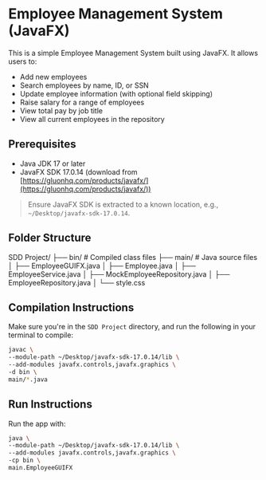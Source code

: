 # Employee Management System (JavaFX)

This is a simple Employee Management System built using JavaFX. It allows users to:

- Add new employees
- Search employees by name, ID, or SSN
- Update employee information (with optional field skipping)
- Raise salary for a range of employees
- View total pay by job title
- View all current employees in the repository

## Prerequisites

- Java JDK 17 or later
- JavaFX SDK 17.0.14 (download from [https://gluonhq.com/products/javafx/](https://gluonhq.com/products/javafx/))

> Ensure JavaFX SDK is extracted to a known location, e.g., `~/Desktop/javafx-sdk-17.0.14`.

## Folder Structure
SDD Project/ 
    ├── bin/ # Compiled class files 
    ├── main/ # Java source files │ 
        ├── EmployeeGUIFX.java │ 
        ├── Employee.java │ 
        ├── EmployeeService.java │ 
        ├── MockEmployeeRepository.java │ 
        ├── EmployeeRepository.java │ 
        └── style.css


## Compilation Instructions

Make sure you're in the `SDD Project` directory, and run the following in your terminal to compile:

```bash
javac \
--module-path ~/Desktop/javafx-sdk-17.0.14/lib \
--add-modules javafx.controls,javafx.graphics \
-d bin \
main/*.java
```

## Run Instructions

Run the app with:

```bash
java \
--module-path ~/Desktop/javafx-sdk-17.0.14/lib \
--add-modules javafx.controls,javafx.graphics \
-cp bin \
main.EmployeeGUIFX
```
